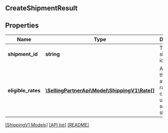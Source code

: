 ## CreateShipmentResult

## Properties

Name | Type | Description | Notes
------------ | ------------- | ------------- | -------------
**shipment_id** | **string** | The unique shipment identifier. |
**eligible_rates** | [**\SellingPartnerApi\Model\ShippingV1\Rate[]**](Rate.md) | A list of all the available rates that can be used to send the shipment. |

[[ShippingV1 Models]](../) [[API list]](../../Api) [[README]](../../../README.md)
